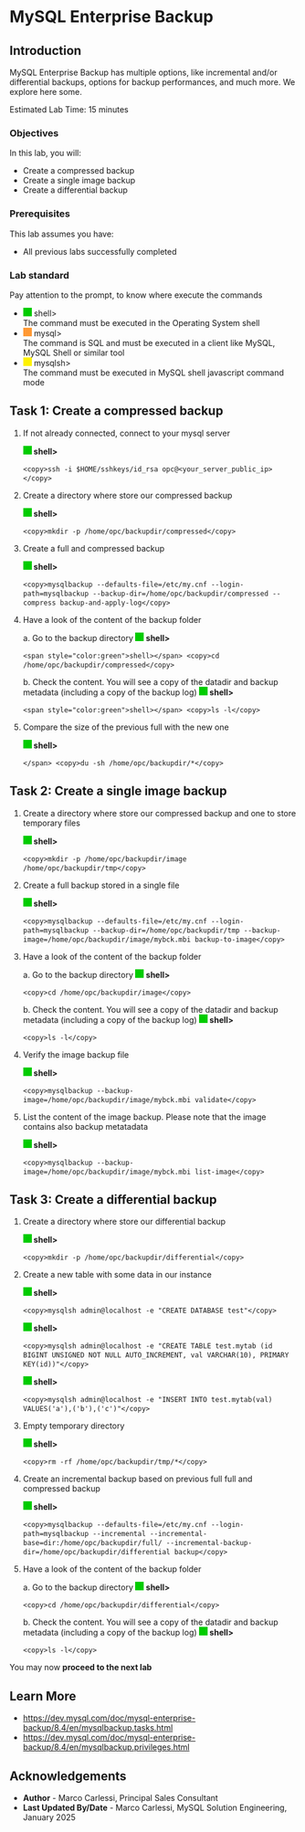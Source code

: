 # MySQL Enterprise Backup

## Introduction
MySQL Enterprise Backup has multiple options, like incremental and/or differential backups, options for backup performances, and much more.
We explore here some.

Estimated Lab Time: 15 minutes

### Objectives
In this lab, you will:
* Create a compressed backup
* Create a single image backup
* Create a differential backup

### Prerequisites

This lab assumes you have:
- All previous labs successfully completed

### Lab standard

Pay attention to the prompt, to know where execute the commands 
* ![green-dot](./images/green-square.jpg) shell>  
  The command must be executed in the Operating System shell
* ![orange-dot](./images/orange-square.jpg) mysql>  
  The command is SQL and must be executed in a client like MySQL, MySQL Shell or similar tool
* ![yellow-dot](./images/yellow-square.jpg) mysqlsh>  
  The command must be executed in MySQL shell javascript command mode

## Task 1: Create a compressed backup

1. If not already connected, connect to your mysql server

    **![green-dot](./images/green-square.jpg) shell>**  
    ```
    <copy>ssh -i $HOME/sshkeys/id_rsa opc@<your_server_public_ip></copy>
    ```

2. Create a directory where store our compressed backup

    **![green-dot](./images/green-square.jpg) shell>**  
    ```
    <copy>mkdir -p /home/opc/backupdir/compressed</copy>
    ```

3. Create a full and compressed backup 

    **![green-dot](./images/green-square.jpg) shell>**  
    ```
    <copy>mysqlbackup --defaults-file=/etc/my.cnf --login-path=mysqlbackup --backup-dir=/home/opc/backupdir/compressed --compress backup-and-apply-log</copy>
    ```

4. Have a look of the content of the backup folder

    a. Go to the backup directory
    **![green-dot](./images/green-square.jpg) shell>**  
    ```
    <span style="color:green">shell></span> <copy>cd /home/opc/backupdir/compressed</copy>
    ```

    b. Check the content. You will see a copy of the datadir and backup metadata (including a copy of the backup log)
    **![green-dot](./images/green-square.jpg) shell>**  
    ```
    <span style="color:green">shell></span> <copy>ls -l</copy>
    ```

5. Compare the size of the previous full with the new one

    **![green-dot](./images/green-square.jpg) shell>**  
    ```
    </span> <copy>du -sh /home/opc/backupdir/*</copy>
    ```


## Task 2: Create a single image backup

1. Create a directory where store our compressed backup and one to store temporary files

    **![green-dot](./images/green-square.jpg) shell>**  
    ```
    <copy>mkdir -p /home/opc/backupdir/image /home/opc/backupdir/tmp</copy>
    ```

2. Create a full backup stored in a single file 

    **![green-dot](./images/green-square.jpg) shell>**  
    ```
    <copy>mysqlbackup --defaults-file=/etc/my.cnf --login-path=mysqlbackup --backup-dir=/home/opc/backupdir/tmp --backup-image=/home/opc/backupdir/image/mybck.mbi backup-to-image</copy>
    ```

3. Have a look of the content of the backup folder

    a. Go to the backup directory
    **![green-dot](./images/green-square.jpg) shell>**  
    ```
    <copy>cd /home/opc/backupdir/image</copy>
    ```

    b. Check the content. You will see a copy of the datadir and backup metadata (including a copy of the backup log)
    **![green-dot](./images/green-square.jpg) shell>**  
    ```
    <copy>ls -l</copy>
    ```

4. Verify the image backup file

    **![green-dot](./images/green-square.jpg) shell>**  
    ```
    <copy>mysqlbackup --backup-image=/home/opc/backupdir/image/mybck.mbi validate</copy>
    ```

5. List the content of the image backup. Please note that the image contains also backup metatadata

    **![green-dot](./images/green-square.jpg) shell>**  
    ```
    <copy>mysqlbackup --backup-image=/home/opc/backupdir/image/mybck.mbi list-image</copy>
    ```


## Task 3: Create a differential backup
1. Create a directory where store our differential backup

    **![green-dot](./images/green-square.jpg) shell>**  
    ```
    <copy>mkdir -p /home/opc/backupdir/differential</copy>
    ```

2. Create a new table with some data in our instance

    **![green-dot](./images/green-square.jpg) shell>**  
    ```
    <copy>mysqlsh admin@localhost -e "CREATE DATABASE test"</copy>
    ```

    **![green-dot](./images/green-square.jpg) shell>**  
    ```
    <copy>mysqlsh admin@localhost -e "CREATE TABLE test.mytab (id BIGINT UNSIGNED NOT NULL AUTO_INCREMENT, val VARCHAR(10), PRIMARY KEY(id))"</copy>
    ```

    **![green-dot](./images/green-square.jpg) shell>**  
    ```
    <copy>mysqlsh admin@localhost -e "INSERT INTO test.mytab(val) VALUES('a'),('b'),('c')"</copy>
    ```

3. Empty temporary directory

    **![green-dot](./images/green-square.jpg) shell>**  
    ```
    <copy>rm -rf /home/opc/backupdir/tmp/*</copy>
    ```

4. Create an incremental backup based on previous full  full and compressed backup 

    **![green-dot](./images/green-square.jpg) shell>**  
    ```
    <copy>mysqlbackup --defaults-file=/etc/my.cnf --login-path=mysqlbackup --incremental --incremental-base=dir:/home/opc/backupdir/full/ --incremental-backup-dir=/home/opc/backupdir/differential backup</copy>
    ```

5. Have a look of the content of the backup folder

    a. Go to the backup directory
    **![green-dot](./images/green-square.jpg) shell>**  
    ```
    <copy>cd /home/opc/backupdir/differential</copy>
    ```

    b. Check the content. You will see a copy of the datadir and backup metadata (including a copy of the backup log)
    **![green-dot](./images/green-square.jpg) shell>**  
    ```
    <copy>ls -l</copy>
    ```

You may now **proceed to the next lab**

## Learn More
* https://dev.mysql.com/doc/mysql-enterprise-backup/8.4/en/mysqlbackup.tasks.html
* https://dev.mysql.com/doc/mysql-enterprise-backup/8.4/en/mysqlbackup.privileges.html


## Acknowledgements

* **Author** - Marco Carlessi, Principal Sales Consultant
* **Last Updated By/Date** - Marco Carlessi, MySQL Solution Engineering, January 2025
